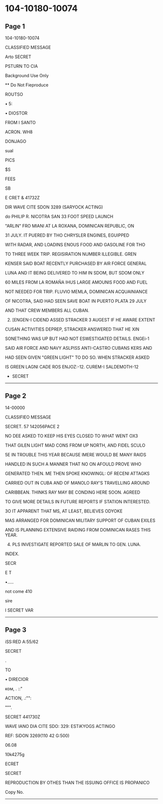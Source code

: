 # 104-10180-10074

## Page 1

104-10180-10074

CLASSIFIED MESSAGE

Arto SECRET

PSTURN TO CIA

Background Use Only

** Do Not Fieproduce

ROUTSO

• 5:

• DIOSTOR

FROM I SANTO

ACRON. WH8

DONJAGO

sual

PICS

$S

FEES

SB

E CRET & 41732Z

DIR WAVE CITE SDON 3289 (SARYOCK ACTING)

do PHILIP R. NICOTRA SAN 33 FOOT SPEED LAUNCH

"ARLIN" FRO MIANI AT LA ROXANA, DOMINICAN REPUBLIC, ON

31 JULY. IT PUERED BY THO CHRYSLER ENGINES, EGUIPPED

WITH RADAR, AND LOADINS ENOUS FOOD AND GASOLINE FOR THO

TO THREE WEEK TRIP. REGISIRATION NUMBER ILLEGIBLE. GREN

KENSER SAID BOAT RECENTLY PURCHASED BY AIR FORCE GENERAL

LUNA AND IT BEING DELIVERED TO HIM IN SDOM, BUT SDOM ONLY

60 MILES FROM LA ROMAÑA IHUS LARGE AMOUNIS FOOD AND FUEL

NOT NEEDED FOR TRIP. FLUVIO MEMLA, DOMINICAN ACQUAINIANCE

OF NICOTRA, SAID HAD SEEN SAVE BOAT IN PUERTO PLATA 29 JULY

AND THAT CREW MEMBERS ALL CUBAN.

2. [ENGEN-I CIDEND ASSED STRACKER 3 AUGEST IF HE AWARE EXTENT

CUSAN ACTIVITIES DEPREP, STRACKER ANSWERED THAT HE XIN

SONETHING WAS UP BUT HAD NOT ESWESTIGATED DETAILS. ENGEi-1

SAID AIR FORCE AND NAVY ASLPISS ANTI-CASTRO CUBANS KERS AND

HAD SEEN GIVEN "GREEN LIGHT" TO DO SO. WHEN STRACKER ASKED

IS GREEN LAGNI CADE ROS ENJOZ:-12. CUREM-I SALDEMOTH-12

* SECRET

---

## Page 2

14-00000

CLASSIFIEO MESSAGE

SECRET. 57 142056PACE 2

NO DEE ASKED TO KEEP HIS EYES CLOSED TO WHAT WENT OX3

THAT GILEN LIGHT MAD CONS FROM UP NORTH, AND FIDEL SCULO

5E IN TROUBLE THIS YEAR BECAUSE IMERE WOULD BE MANY RAIDS

HANDLED IN SUCH A MANNER THAT NO ON AFOULD PROVE WHO

GENERATED THEN. ME THEN SPOKE KNOWINGL: OF RECENI ATTAGKS

CARRIED OUT IN CUBA AND OF MANOLO RAY'S TRAVELLING AROUND

CARIBBEAN. THINKS RAY MAY BE CONDING HERE SOON. AGREED

TO GIVE MORE DETAILS IN FUTURE REPORTS IF STATION INTERESTED.

3O IT APPARENT THAT MS, AT LEAST, BELIEVES ODYOKE

MAS ARRANGED FOR DOMINICAN MILITARY SUPPORT OF CUBAN EXILES

AND IS PLANNING EXTENSIVE RAIDING FROM DOMINICAN RASES THIS YEAR.

4. PLS INVESTIGATE REPORTED SALE OF MARLIN TO GEN. LUNA.

INDEX.

SECR

E T

•.....

not come 410

sire

I SECRET VAR

---

## Page 3

iSS:RED A:55/62

SECRET

.

TO

• DIRECIOR

ком, . ::"

ACTION, .:"":

""".

SECRET 441730Z

WAVE IANO DIA CITE SDO: 329: ESTiKYOGS ACTINGO

REF: SiDON 3269(110 42 G:500)

06.08

10k4275g

ECRET

SECRET

REPRODUCTION BY OTHES THAN THE ISSUING OFFICE IS PROPANICO

Copy No.

---

